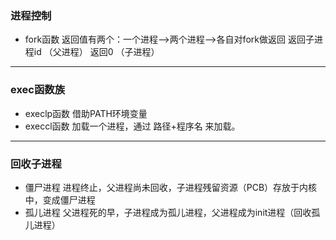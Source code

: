 ### 进程控制
* fork函数
返回值有两个：一个进程-->两个进程-->各自对fork做返回
返回子进程id （父进程）
返回0 （子进程）

---

### exec函数族
- execlp函数
借助PATH环境变量
- execcl函数
加载一个进程，通过 路径+程序名 来加载。

---

### 回收子进程
- 僵尸进程
进程终止，父进程尚未回收，子进程残留资源（PCB）存放于内核中，变成僵尸进程
- 孤儿进程
父进程死的早，子进程成为孤儿进程，父进程成为init进程（回收孤儿进程）

###
###
